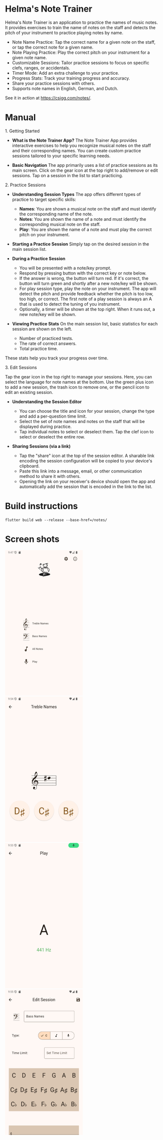 # Helma's Note Trainer

Helma's Note Trainer is an application to practice the names of music notes.
It provides exercises to train the name of notes on the staff and detects the
pitch of your instrument to practice playing notes by name.

- Note Name Practice: Tap the correct name for a given note on the staff, or tap the correct note
  for a given name.
- Note Playing Practice: Play the correct pitch on your instrument for a given note name.
- Customizable Sessions: Tailor practice sessions to focus on specific clefs, ranges, or
  accidentals.
- Timer Mode: Add an extra challenge to your practice.
- Progress Stats: Track your training progress and accuracy.
- Share your practice sessions with others.
- Supports note names in English, German, and Dutch.

See it in action at https://csigg.com/notes/.

# Manual

1\. Getting Started

- **What is the Note Trainer App?** The Note Trainer App provides interactive exercises to help you
  recognize musical notes on the staff and their corresponding names. You can create custom practice
  sessions tailored to your specific learning needs.

- **Basic Navigation** The app primarily uses a list of practice sessions as its main screen. Click
  on the gear icon at the top right to add/remove or edit sessions. Tap on a session in the list to
  start practicing.

2\. Practice Sessions

- **Understanding Session Types** The app offers different types of practice to target specific
  skills:

    - **Names**: You are shown a musical note on the staff and must identify the corresponding name
      of the note.
    - **Notes**: You are shown the name of a note and must identify the corresponding musical note
      on the staff.
    - **Play**: You are shown the name of a note and must play the correct pitch on your instrument.

- **Starting a Practice Session** Simply tap on the desired session in the main session list.

- **During a Practice Session**

    - You will be presented with a note/key prompt.
    - Respond by pressing button with the correct key or note below.
    - If the answer is wrong, the button will turn red. If it's correct, the button will turn green
      and shortly after a new note/key will be shown.
    - For play session type, play the note on your instrument. The app will detect the pitch and
      provide feedback whether the pitch is too low, too high, or correct. The first note of a play
      session is always an A that is used to detect the tuning of you instrument.
    - Optionally, a timer will be shown at the top right. When it runs out, a new note/key will be
      shown.

- **Viewing Practice Stats** On the main session list, basic statistics for each session are
  shown on the left.

    - Number of practiced tests.
    - The rate of correct answers.
    - Total practice time.

These stats help you track your progress over time.

3\. Edit Sessions

Tap the gear icon in the top right to manage your sessions. Here, you can select the language for
note names at the bottom. Use the green plus icon to add a new session, the trash icon to remove
one, or the pencil icon to edit an existing session.

- **Understanding the Session Editor**

    - You can choose the title and icon for your session, change the type and add a per-question
      time limit.
    - Select the set of note names and notes on the staff that will be displayed during practice.
    - Tap individual notes to select or deselect them. Tap the clef icon to select or deselect the
      entire row.

- **Sharing Sessions (via a link)**

    - Tap the "share" icon at the top of the session editor. A sharable link encoding the session
      configuration will be copied to your device's clipboard.
    - Paste this link into a message, email, or other communication method to share it with others.
    - Opening the link on your receiver's device should open the app and automatically add the
      session
      that is encoded in the link to the list.

# Build instructions

`flutter build web --release --base-href=/notes/`

# Screen shots

<p float="left">
  <img src="assets/screenshots/home_page.png"    alt="Home Page"    width="256" height="480"/>
  <img src="assets/screenshots/treble_names.png" alt="Treble Names" width="256" height="480"/>
  <img src="assets/screenshots/play_tone.png"    alt="Play Tone"    width="256" height="480"/>
  <img src="assets/screenshots/edit_session.png" alt="Edit Session" width="256" height="480"/>
</p>
